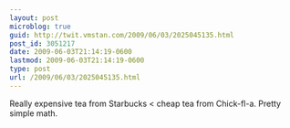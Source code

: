 ```yaml
---
layout: post
microblog: true
guid: http://twit.vmstan.com/2009/06/03/2025045135.html
post_id: 3051217
date: 2009-06-03T21:14:19-0600
lastmod: 2009-06-03T21:14:19-0600
type: post
url: /2009/06/03/2025045135.html
---
```

Really expensive tea from Starbucks &lt; cheap tea from Chick-fl-a. Pretty simple math.
